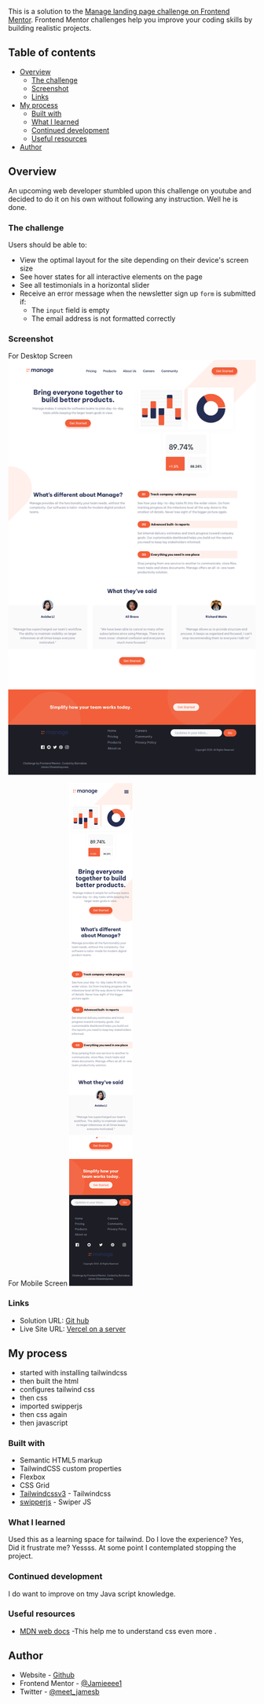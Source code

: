 This is a solution to the [Manage landing page challenge on Frontend Mentor](https://www.frontendmentor.io/challenges/manage-landing-page-SLXqC6P5). Frontend Mentor challenges help you improve your coding skills by building realistic projects. 

## Table of contents

- [Overview](#overview)
  - [The challenge](#the-challenge)
  - [Screenshot](#screenshot)
  - [Links](#links)
- [My process](#my-process)
  - [Built with](#built-with)
  - [What I learned](#what-i-learned)
  - [Continued development](#continued-development)
  - [Useful resources](#useful-resources)
- [Author](#author)



## Overview
An upcoming web developer stumbled upon this challenge on youtube and decided to do it on his own without following any instruction. Well he is done.

### The challenge

Users should be able to:

- View the optimal layout for the site depending on their device's screen size
- See hover states for all interactive elements on the page
- See all testimonials in a horizontal slider
- Receive an error message when the newsletter sign up `form` is submitted if:
  - The `input` field is empty
  - The email address is not formatted correctly

### Screenshot

For Desktop Screen
![Desktop](./Myscreenshot/Large_screen.png)

For Mobile Screen
![Mobile](./Myscreenshot/Small_screen.png)

### Links

- Solution URL: [Git hub](https://github.com/Jamieeee1/manage-landing-page-master)
- Live Site URL: [Vercel on a server](https://manage-landing-page-master-gamma.vercel.app/)

## My process
- started with installing tailwindcss
- then built the html
- configures tailwind css
- then css
- imported swipperjs
- then css again
- then javascript

### Built with

- Semantic HTML5 markup
- TailwindCSS custom properties
- Flexbox
- CSS Grid
- [Tailwindcssv3](https://v3.tailwindcss.com/docs) - Tailwindcss
- [swipperjs](https://swiperjs.com/) - Swiper JS

### What I learned
Used this as a learning space for tailwind. Do I love the experience? Yes, Did it frustrate me? Yessss. At some point I contemplated stopping the project.

### Continued development

I do want to improve on tmy Java script knowledge. 

### Useful resources

- [MDN web docs](https://developer.mozilla.org/en-US/docs/Web/) -This help me to understand css even more .


## Author

- Website - [Github](https://github.com/Jamieeee1)
- Frontend Mentor - [@Jamieeee1](https://www.frontendmentor.io/profile/Jamieeee1)
- Twitter - [@meet_jamesb](https://x.com/meet_jamesb)





